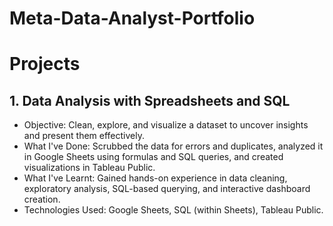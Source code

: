 # Meta-Data-Analyst-Portfolio

# Projects
## 1. Data Analysis with Spreadsheets and SQL
* Objective: Clean, explore, and visualize a dataset to uncover insights and present them effectively.
* What I've Done: Scrubbed the data for errors and duplicates, analyzed it in Google Sheets using formulas and SQL queries, and created visualizations in Tableau Public.
* What I've Learnt: Gained hands-on experience in data cleaning, exploratory analysis, SQL-based querying, and interactive dashboard creation.
* Technologies Used: Google Sheets, SQL (within Sheets), Tableau Public.
